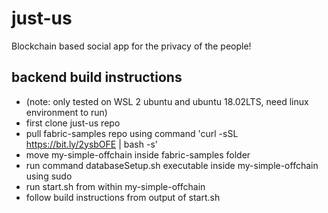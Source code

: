 # just-us

Blockchain based social app for the privacy of the people!


## backend build instructions
- (note: only tested on WSL 2 ubuntu and ubuntu 18.02LTS, need linux environment to run)
- first clone just-us repo
- pull fabric-samples repo using command 'curl -sSL https://bit.ly/2ysbOFE | bash -s'
- move my-simple-offchain inside fabric-samples folder
- run command databaseSetup.sh executable inside my-simple-offchain using sudo
- run start.sh from within my-simple-offchain
- follow build instructions from output of start.sh
